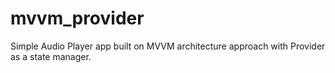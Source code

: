 # mvvm_provider

Simple Audio Player app built on MVVM architecture approach 
with Provider as a state manager.